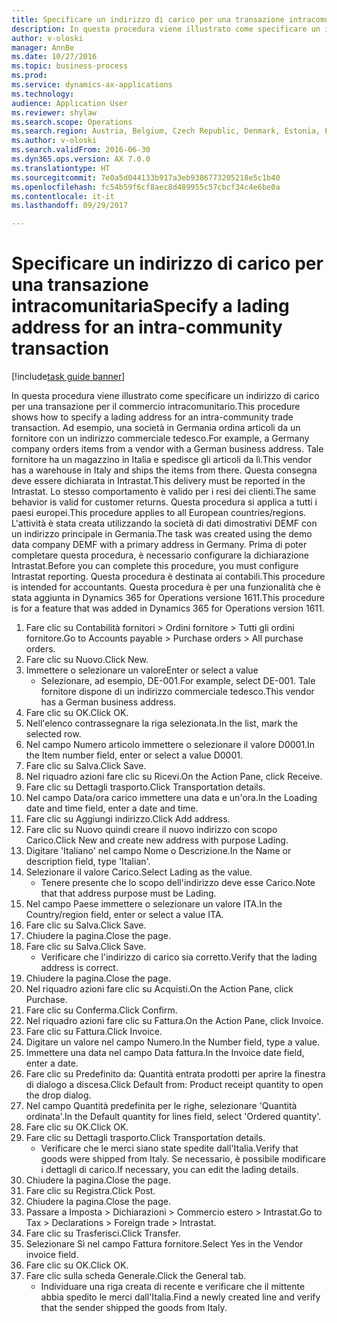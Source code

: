 ```yaml
--- 
title: Specificare un indirizzo di carico per una transazione intracomunitaria
description: In questa procedura viene illustrato come specificare un indirizzo di carico per una transazione per il commercio intracomunitario.
author: v-oloski
manager: AnnBe
ms.date: 10/27/2016
ms.topic: business-process
ms.prod: 
ms.service: dynamics-ax-applications
ms.technology: 
audience: Application User
ms.reviewer: shylaw
ms.search.scope: Operations
ms.search.region: Austria, Belgium, Czech Republic, Denmark, Estonia, Finland, France, Germany, Hungary, Ireland, Italy, Latvia, Lithuania, Netherlands, Poland, Spain, Sweden, United Kingdom
ms.author: v-oloski
ms.search.validFrom: 2016-06-30
ms.dyn365.ops.version: AX 7.0.0
ms.translationtype: HT
ms.sourcegitcommit: 7e0a5d044133b917a3eb9386773205218e5c1b40
ms.openlocfilehash: fc54b59f6cf8aec8d489955c57cbcf34c4e6be0a
ms.contentlocale: it-it
ms.lasthandoff: 09/29/2017

---
```

# <a name="specify-a-lading-address-for-an-intra-community-transaction"></a><span data-ttu-id="15d34-103">Specificare un indirizzo di carico per una transazione intracomunitaria</span><span class="sxs-lookup"><span data-stu-id="15d34-103">Specify a lading address for an intra-community transaction</span></span>

[!include[task guide banner](../../includes/task-guide-banner.md)]

<span data-ttu-id="15d34-104">In questa procedura viene illustrato come specificare un indirizzo di carico per una transazione per il commercio intracomunitario.</span><span class="sxs-lookup"><span data-stu-id="15d34-104">This procedure shows how to specify a lading address for an intra-community trade transaction.</span></span> <span data-ttu-id="15d34-105">Ad esempio, una società in Germania ordina articoli da un fornitore con un indirizzo commerciale tedesco.</span><span class="sxs-lookup"><span data-stu-id="15d34-105">For example, a Germany company orders items from a vendor with a German business address.</span></span> <span data-ttu-id="15d34-106">Tale fornitore ha un magazzino in Italia e spedisce gli articoli da lì.</span><span class="sxs-lookup"><span data-stu-id="15d34-106">This vendor has a warehouse in Italy and ships the items from there.</span></span> <span data-ttu-id="15d34-107">Questa consegna deve essere dichiarata in Intrastat.</span><span class="sxs-lookup"><span data-stu-id="15d34-107">This delivery must be reported in the Intrastat.</span></span> <span data-ttu-id="15d34-108">Lo stesso comportamento è valido per i resi dei clienti.</span><span class="sxs-lookup"><span data-stu-id="15d34-108">The same behavior is valid for customer returns.</span></span>
<span data-ttu-id="15d34-109">Questa procedura si applica a tutti i paesi europei.</span><span class="sxs-lookup"><span data-stu-id="15d34-109">This procedure applies to all European countries/regions.</span></span> <span data-ttu-id="15d34-110">L'attività è stata creata utilizzando la società di dati dimostrativi DEMF con un indirizzo principale in Germania.</span><span class="sxs-lookup"><span data-stu-id="15d34-110">The task was created using the demo data company DEMF with a primary address in Germany.</span></span> <span data-ttu-id="15d34-111">Prima di poter completare questa procedura, è necessario configurare la dichiarazione Intrastat.</span><span class="sxs-lookup"><span data-stu-id="15d34-111">Before you can complete this procedure, you must configure Intrastat reporting.</span></span> <span data-ttu-id="15d34-112">Questa procedura è destinata ai contabili.</span><span class="sxs-lookup"><span data-stu-id="15d34-112">This procedure is intended for accountants.</span></span> <span data-ttu-id="15d34-113">Questa procedura è per una funzionalità che è stata aggiunta in Dynamics 365 for Operations versione 1611.</span><span class="sxs-lookup"><span data-stu-id="15d34-113">This procedure is for a feature that was added in Dynamics 365 for Operations version 1611.</span></span>

1. <span data-ttu-id="15d34-114">Fare clic su Contabilità fornitori > Ordini fornitore > Tutti gli ordini fornitore.</span><span class="sxs-lookup"><span data-stu-id="15d34-114">Go to Accounts payable > Purchase orders > All purchase orders.</span></span>
2. <span data-ttu-id="15d34-115">Fare clic su Nuovo.</span><span class="sxs-lookup"><span data-stu-id="15d34-115">Click New.</span></span>
3. <span data-ttu-id="15d34-116">Immettere o selezionare un valore</span><span class="sxs-lookup"><span data-stu-id="15d34-116">Enter or select a value</span></span>
    * <span data-ttu-id="15d34-117">Selezionare, ad esempio, DE-001.</span><span class="sxs-lookup"><span data-stu-id="15d34-117">For example, select DE-001.</span></span> <span data-ttu-id="15d34-118">Tale fornitore dispone di un indirizzo commerciale tedesco.</span><span class="sxs-lookup"><span data-stu-id="15d34-118">This vendor has a German business address.</span></span>  
4. <span data-ttu-id="15d34-119">Fare clic su OK.</span><span class="sxs-lookup"><span data-stu-id="15d34-119">Click OK.</span></span>
5. <span data-ttu-id="15d34-120">Nell'elenco contrassegnare la riga selezionata.</span><span class="sxs-lookup"><span data-stu-id="15d34-120">In the list, mark the selected row.</span></span>
6. <span data-ttu-id="15d34-121">Nel campo Numero articolo immettere o selezionare il valore D0001.</span><span class="sxs-lookup"><span data-stu-id="15d34-121">In the Item number field, enter or select a value D0001.</span></span>
7. <span data-ttu-id="15d34-122">Fare clic su Salva.</span><span class="sxs-lookup"><span data-stu-id="15d34-122">Click Save.</span></span>
8. <span data-ttu-id="15d34-123">Nel riquadro azioni fare clic su Ricevi.</span><span class="sxs-lookup"><span data-stu-id="15d34-123">On the Action Pane, click Receive.</span></span>
9. <span data-ttu-id="15d34-124">Fare clic su Dettagli trasporto.</span><span class="sxs-lookup"><span data-stu-id="15d34-124">Click Transportation details.</span></span>
10. <span data-ttu-id="15d34-125">Nel campo Data/ora carico immettere una data e un'ora.</span><span class="sxs-lookup"><span data-stu-id="15d34-125">In the Loading date and time field, enter a date and time.</span></span>
11. <span data-ttu-id="15d34-126">Fare clic su Aggiungi indirizzo.</span><span class="sxs-lookup"><span data-stu-id="15d34-126">Click Add address.</span></span>
12. <span data-ttu-id="15d34-127">Fare clic su Nuovo quindi creare il nuovo indirizzo con scopo Carico.</span><span class="sxs-lookup"><span data-stu-id="15d34-127">Click New and create new address with purpose Lading.</span></span>
13. <span data-ttu-id="15d34-128">Digitare 'Italiano' nel campo Nome o Descrizione.</span><span class="sxs-lookup"><span data-stu-id="15d34-128">In the Name or description field, type 'Italian'.</span></span>
14. <span data-ttu-id="15d34-129">Selezionare il valore Carico.</span><span class="sxs-lookup"><span data-stu-id="15d34-129">Select Lading as the value.</span></span>
    * <span data-ttu-id="15d34-130">Tenere presente che lo scopo dell'indirizzo deve esse Carico.</span><span class="sxs-lookup"><span data-stu-id="15d34-130">Note that that address purpose must be Lading.</span></span>  
15. <span data-ttu-id="15d34-131">Nel campo Paese immettere o selezionare un valore ITA.</span><span class="sxs-lookup"><span data-stu-id="15d34-131">In the Country/region field, enter or select a value ITA.</span></span>
16. <span data-ttu-id="15d34-132">Fare clic su Salva.</span><span class="sxs-lookup"><span data-stu-id="15d34-132">Click Save.</span></span>
17. <span data-ttu-id="15d34-133">Chiudere la pagina.</span><span class="sxs-lookup"><span data-stu-id="15d34-133">Close the page.</span></span>
18. <span data-ttu-id="15d34-134">Fare clic su Salva.</span><span class="sxs-lookup"><span data-stu-id="15d34-134">Click Save.</span></span>
    * <span data-ttu-id="15d34-135">Verificare che l'indirizzo di carico sia corretto.</span><span class="sxs-lookup"><span data-stu-id="15d34-135">Verify that the lading address is correct.</span></span>  
19. <span data-ttu-id="15d34-136">Chiudere la pagina.</span><span class="sxs-lookup"><span data-stu-id="15d34-136">Close the page.</span></span>
20. <span data-ttu-id="15d34-137">Nel riquadro azioni fare clic su Acquisti.</span><span class="sxs-lookup"><span data-stu-id="15d34-137">On the Action Pane, click Purchase.</span></span>
21. <span data-ttu-id="15d34-138">Fare clic su Conferma.</span><span class="sxs-lookup"><span data-stu-id="15d34-138">Click Confirm.</span></span>
22. <span data-ttu-id="15d34-139">Nel riquadro azioni fare clic su Fattura.</span><span class="sxs-lookup"><span data-stu-id="15d34-139">On the Action Pane, click Invoice.</span></span>
23. <span data-ttu-id="15d34-140">Fare clic su Fattura.</span><span class="sxs-lookup"><span data-stu-id="15d34-140">Click Invoice.</span></span>
24. <span data-ttu-id="15d34-141">Digitare un valore nel campo Numero.</span><span class="sxs-lookup"><span data-stu-id="15d34-141">In the Number field, type a value.</span></span>
25. <span data-ttu-id="15d34-142">Immettere una data nel campo Data fattura.</span><span class="sxs-lookup"><span data-stu-id="15d34-142">In the Invoice date field, enter a date.</span></span>
26. <span data-ttu-id="15d34-143">Fare clic su Predefinito da: Quantità entrata prodotti per aprire la finestra di dialogo a discesa.</span><span class="sxs-lookup"><span data-stu-id="15d34-143">Click Default from: Product receipt quantity to open the drop dialog.</span></span>
27. <span data-ttu-id="15d34-144">Nel campo Quantità predefinita per le righe, selezionare 'Quantità ordinata'.</span><span class="sxs-lookup"><span data-stu-id="15d34-144">In the Default quantity for lines field, select 'Ordered quantity'.</span></span>
28. <span data-ttu-id="15d34-145">Fare clic su OK.</span><span class="sxs-lookup"><span data-stu-id="15d34-145">Click OK.</span></span>
29. <span data-ttu-id="15d34-146">Fare clic su Dettagli trasporto.</span><span class="sxs-lookup"><span data-stu-id="15d34-146">Click Transportation details.</span></span>
    * <span data-ttu-id="15d34-147">Verificare che le merci siano state spedite dall'Italia.</span><span class="sxs-lookup"><span data-stu-id="15d34-147">Verify that goods were shipped from Italy.</span></span> <span data-ttu-id="15d34-148">Se necessario, è possibile modificare i dettagli di carico.</span><span class="sxs-lookup"><span data-stu-id="15d34-148">If necessary, you can edit the lading details.</span></span>  
30. <span data-ttu-id="15d34-149">Chiudere la pagina.</span><span class="sxs-lookup"><span data-stu-id="15d34-149">Close the page.</span></span>
31. <span data-ttu-id="15d34-150">Fare clic su Registra.</span><span class="sxs-lookup"><span data-stu-id="15d34-150">Click Post.</span></span>
32. <span data-ttu-id="15d34-151">Chiudere la pagina.</span><span class="sxs-lookup"><span data-stu-id="15d34-151">Close the page.</span></span>
33. <span data-ttu-id="15d34-152">Passare a Imposta > Dichiarazioni > Commercio estero > Intrastat.</span><span class="sxs-lookup"><span data-stu-id="15d34-152">Go to Tax > Declarations > Foreign trade > Intrastat.</span></span>
34. <span data-ttu-id="15d34-153">Fare clic su Trasferisci.</span><span class="sxs-lookup"><span data-stu-id="15d34-153">Click Transfer.</span></span>
35. <span data-ttu-id="15d34-154">Selezionare Sì nel campo Fattura fornitore.</span><span class="sxs-lookup"><span data-stu-id="15d34-154">Select Yes in the Vendor invoice field.</span></span>
36. <span data-ttu-id="15d34-155">Fare clic su OK.</span><span class="sxs-lookup"><span data-stu-id="15d34-155">Click OK.</span></span>
37. <span data-ttu-id="15d34-156">Fare clic sulla scheda Generale.</span><span class="sxs-lookup"><span data-stu-id="15d34-156">Click the General tab.</span></span>
    * <span data-ttu-id="15d34-157">Individuare una riga creata di recente e verificare che il mittente abbia spedito le merci dall'Italia.</span><span class="sxs-lookup"><span data-stu-id="15d34-157">Find a newly created line and verify that the sender shipped the goods from Italy.</span></span>  


